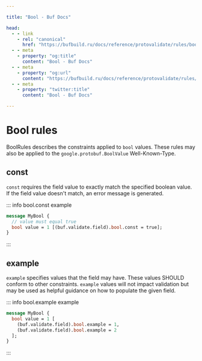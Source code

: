 ```yaml
---

title: "Bool - Buf Docs"

head:
  - - link
    - rel: "canonical"
      href: "https://bufbuild.ru/docs/reference/protovalidate/rules/bool_rules/"
  - - meta
    - property: "og:title"
      content: "Bool - Buf Docs"
  - - meta
    - property: "og:url"
      content: "https://bufbuild.ru/docs/reference/protovalidate/rules/bool_rules/"
  - - meta
    - property: "twitter:title"
      content: "Bool - Buf Docs"

---
```


# Bool rules

BoolRules describes the constraints applied to `bool` values. These rules may also be applied to the `google.protobuf.BoolValue` Well-Known-Type.

## const

`const` requires the field value to exactly match the specified boolean value. If the field value doesn't match, an error message is generated.

::: info bool.const example

```proto
message MyBool {
  // value must equal true
  bool value = 1 [(buf.validate.field).bool.const = true];
}
```

:::

## example

`example` specifies values that the field may have. These values SHOULD conform to other constraints. `example` values will not impact validation but may be used as helpful guidance on how to populate the given field.

::: info bool.example example

```proto
message MyBool {
  bool value = 1 [
    (buf.validate.field).bool.example = 1,
    (buf.validate.field).bool.example = 2
  ];
}
```

:::
